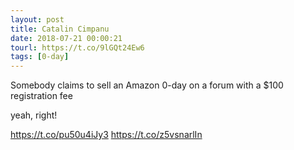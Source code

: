 ```yaml
---
layout: post
title: Catalin Cimpanu
date: 2018-07-21 00:00:21
tourl: https://t.co/9lGQt24Ew6
tags: [0-day]
---
```

Somebody claims to sell an Amazon 0-day on a forum with a $100 registration fee

yeah, right!

https://t.co/pu50u4iJy3 https://t.co/z5vsnarlIn
